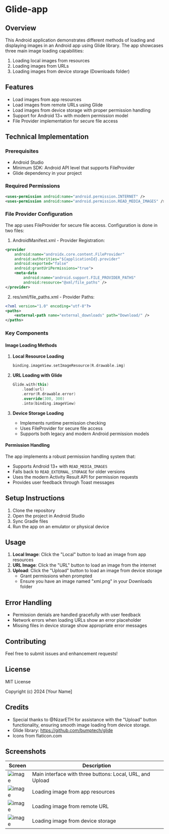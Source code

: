 # Glide-app

## Overview
This Android application demonstrates different methods of loading and displaying images in an Android app using Glide library. The app showcases three main image loading capabilities:
1. Loading local images from resources
2. Loading images from URLs
3. Loading images from device storage (Downloads folder)

## Features
- Load images from app resources
- Load images from remote URLs using Glide
- Load images from device storage with proper permission handling
- Support for Android 13+ with modern permission model
- File Provider implementation for secure file access

## Technical Implementation

### Prerequisites
- Android Studio
- Minimum SDK: Android API level that supports FileProvider
- Glide dependency in your project

### Required Permissions
```xml
<uses-permission android:name="android.permission.INTERNET" />
<uses-permission android:name="android.permission.READ_MEDIA_IMAGES" />
```

### File Provider Configuration
The app uses FileProvider for secure file access. Configuration is done in two files:

1. AndroidManifest.xml - Provider Registration:
```xml
<provider
    android:name="androidx.core.content.FileProvider"
    android:authorities="${applicationId}.provider"
    android:exported="false"
    android:grantUriPermissions="true">
    <meta-data
        android:name="android.support.FILE_PROVIDER_PATHS"
        android:resource="@xml/file_paths" />
</provider>
```

2. res/xml/file_paths.xml - Provider Paths:
```xml
<?xml version="1.0" encoding="utf-8"?>
<paths>
    <external-path name="external_downloads" path="Download/" />
</paths>
```

### Key Components

#### Image Loading Methods
1. **Local Resource Loading**
   ```kotlin
   binding.imageView.setImageResource(R.drawable.img)
   ```

2. **URL Loading with Glide**
   ```kotlin
   Glide.with(this)
       .load(url)
       .error(R.drawable.error)
       .override(300, 300)
       .into(binding.imageView)
   ```

3. **Device Storage Loading**
   - Implements runtime permission checking
   - Uses FileProvider for secure file access
   - Supports both legacy and modern Android permission models

#### Permission Handling
The app implements a robust permission handling system that:
- Supports Android 13+ with `READ_MEDIA_IMAGES`
- Falls back to `READ_EXTERNAL_STORAGE` for older versions
- Uses the modern Activity Result API for permission requests
- Provides user feedback through Toast messages

## Setup Instructions

1. Clone the repository
2. Open the project in Android Studio
3. Sync Gradle files
4. Run the app on an emulator or physical device

## Usage

1. **Local Image**: Click the "Local" button to load an image from app resources
2. **URL Image**: Click the "URL" button to load an image from the internet
3. **Upload**: Click the "Upload" button to load an image from device storage
   - Grant permissions when prompted
   - Ensure you have an image named "xml.png" in your Downloads folder

## Error Handling

- Permission denials are handled gracefully with user feedback
- Network errors when loading URLs show an error placeholder
- Missing files in device storage show appropriate error messages

## Contributing
Feel free to submit issues and enhancement requests!

## License

MIT License

Copyright (c) 2024 [Your Name]


## Credits
- Special thanks to @NizarETH for assistance with the "Upload" button functionality, ensuring smooth image loading from device storage.
- Glide library: https://github.com/bumptech/glide
- Icons from flaticon.com

## Screenshots
| Screen | Description |
|--------|-------------|
| ![image](https://github.com/user-attachments/assets/38943b15-221b-4575-bbc1-3dc01a462253) | Main interface with three buttons: Local, URL, and Upload |
| ![image](https://github.com/user-attachments/assets/053214fd-2855-40ee-af04-42162f57fc8c) | Loading image from app resources |
| ![image](https://github.com/user-attachments/assets/07dc824a-3b02-4926-b089-5c1ecc707295) | Loading image from remote URL |
| ![image](https://github.com/user-attachments/assets/4d3ce3bc-bb09-497e-8e9c-8b60f0679d13) | Loading image from device storage |
